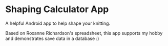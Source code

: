 # Shaping Calculator App

A helpful Android app to help shape your knitting.

Based on Roxanne Richardson's spreadsheet, this app supports my hobby and demonstrates save data in a database :)
